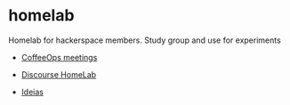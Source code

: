 # homelab
Homelab for hackerspace members. Study group and use for experiments 

- [CoffeeOps meetings](https://discourse.lhc.net.br/c/coffeeops/26)

- [Discourse HomeLab](https://discourse.lhc.net.br/t/homelab-lhc/882)

- [Ideias](https://discourse.lhc.net.br/t/homelab-ideias-e-dicas/868)
